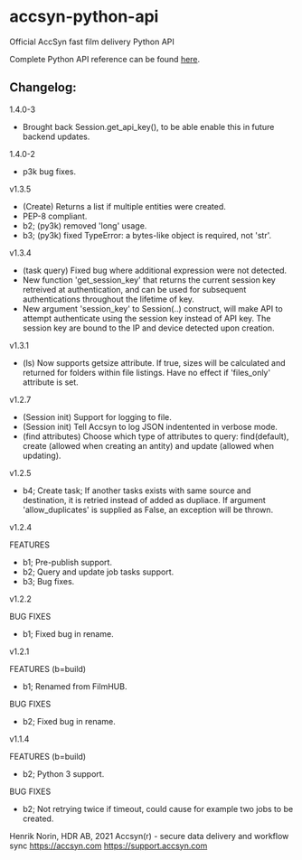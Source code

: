 # accsyn-python-api
Official AccSyn fast film delivery Python API

Complete Python API reference can be found [here](https://support.accsyn.com/python-api).


Changelog:
----------
1.4.0-3
  * Brought back Session.get_api_key(), to be able enable this in future backend updates.

1.4.0-2
  * p3k bug fixes.

v1.3.5
  * (Create) Returns a list if multiple entities were created.
  * PEP-8 compliant.
  * b2; (py3k) removed 'long' usage.
  * b3; (py3k) fixed TypeError: a bytes-like object is required, not 'str'.

v1.3.4
  * (task query) Fixed bug where additional expression were not detected.
  * New function 'get_session_key' that returns the current session key retreived at authentication, and can be used for subsequent authentications throughout the lifetime of key.
  * New argument 'session_key' to Session(..) construct, will make API to attempt authenticate using the session key instead of API key. The session key are bound to the IP and device detected upon creation.

v1.3.1
  * (ls) Now supports getsize attribute. If true, sizes will be calculated and returned for folders within file listings. Have no effect if 'files_only' attribute is set.

v1.2.7

  * (Session init) Support for logging to file.
  * (Session init) Tell Accsyn to log JSON indentented in verbose mode.
  * (find attributes) Choose which type of attributes to query: find(default), create (allowed when creating an antity) and update (allowed when updating).

v1.2.5

  * b4; Create task; If another tasks exists with same source and destination, it is retried instead of added as dupliace. If argument 'allow_duplicates' is supplied as False, an exception will be thrown.

v1.2.4

  FEATURES
  * b1; Pre-publish support.
  * b2; Query and update job tasks support.
  * b3; Bug fixes.

v1.2.2

   BUG FIXES
   * b1; Fixed bug in rename.

v1.2.1

  FEATURES 
  (b=build)
  * b1; Renamed from FilmHUB.

  BUG FIXES
  * b2; Fixed bug in rename.


v1.1.4
   
   FEATURES 
   (b=build)
   * b2; Python 3 support.

   BUG FIXES
   * b2; Not retrying twice if timeout, could cause for example two jobs to be created.


Henrik Norin, HDR AB, 2021
Accsyn(r) - secure data delivery and workflow sync
https://accsyn.com 
https://support.accsyn.com

